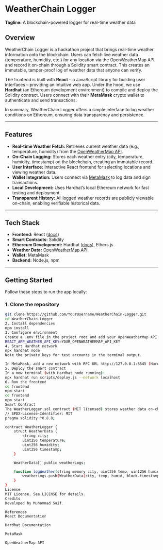 # WeatherChain Logger  

**Tagline:** A blockchain-powered logger for real-time weather data  

## Overview  
WeatherChain Logger is a hackathon project that brings real-time weather information onto the blockchain. Users can fetch live weather data (temperature, humidity, etc.) for any location via the OpenWeatherMap API and record it on-chain through a Solidity smart contract. This creates an immutable, tamper-proof log of weather data that anyone can verify.  

The frontend is built with **React** – a JavaScript library for building user interfaces – providing an intuitive web app. Under the hood, we use **Hardhat** (an Ethereum development environment) to compile and deploy the Solidity contract. Users connect with their **MetaMask** crypto wallet to authenticate and send transactions.  

In summary, WeatherChain Logger offers a simple interface to log weather conditions on Ethereum, ensuring data transparency and persistence.  

---

## Features  
- **Real-time Weather Fetch:** Retrieves current weather data (e.g., temperature, humidity) from the [OpenWeatherMap API](https://openweathermap.org/api).  
- **On-Chain Logging:** Stores each weather entry (city, temperature, humidity, timestamp) on the blockchain, creating an immutable record.  
- **User Interface:** Interactive React frontend for selecting locations and viewing weather data.  
- **Wallet Integration:** Users connect via [MetaMask](https://metamask.io/) to log data and sign transactions.  
- **Local Development:** Uses Hardhat’s local Ethereum network for fast testing and deployment.  
- **Transparent History:** All logged weather records are publicly viewable on-chain, enabling verifiable historical data.  

---

## Tech Stack  
- **Frontend:** React ([docs](https://legacy.reactjs.org/))  
- **Smart Contracts:** Solidity  
- **Ethereum Development:** Hardhat ([docs](https://hardhat.org/)), Ethers.js  
- **Weather Data:** [OpenWeatherMap API](https://openweathermap.org/api)  
- **Wallet:** MetaMask  
- **Backend:** Node.js, npm  

---

## Getting Started  
Follow these steps to run the app locally:  

### 1. Clone the repository  
```bash
git clone https://github.com/YourUsername/WeatherChain-Logger.git  
cd WeatherChain-Logger  
2. Install dependencies
npm install  
3. Configure environment
Create a .env file in the project root and add your OpenWeatherMap API key:
REACT_APP_WEATHER_API_KEY=YOUR_OPENWEATHERMAP_API_KEY  
4. Start Hardhat network
npx hardhat node  
Note the private keys for test accounts in the terminal output.

In MetaMask, add a new network with RPC URL http://127.0.0.1:8545 (Hardhat default) and import one of the provided keys.
5. Deploy the smart contract
In a new terminal (with Hardhat node running):
npx hardhat run scripts/deploy.js --network localhost  
6. Run the frontend
cd frontend  
npm start  
cd frontend  
npm start  
Smart Contract
The WeatherLogger.sol contract (MIT licensed) stores weather data on-chain:
// SPDX-License-Identifier: MIT  
pragma solidity ^0.8.0;  

contract WeatherLogger {  
    struct WeatherData {  
        string city;  
        uint256 temperature;  
        uint256 humidity;  
        uint256 timestamp;  
    }  

    WeatherData[] public weatherLogs;  

    function logWeather(string memory city, uint256 temp, uint256 humid) public {  
        weatherLogs.push(WeatherData(city, temp, humid, block.timestamp));  
    }  
}  
License
MIT License. See LICENSE for details.
Credits
Developed by Muhammad Saif.

References
React Documentation

Hardhat Documentation

MetaMask

OpenWeatherMap API